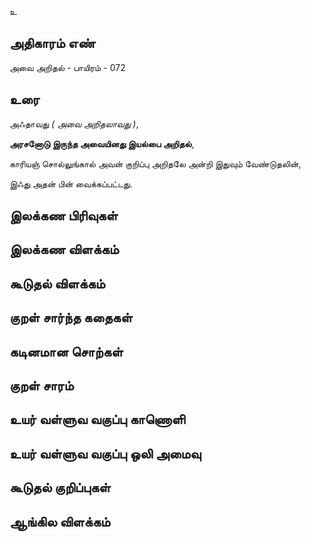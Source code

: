 உ


## அதிகாரம் எண்

அவை அறிதல் - பாயிரம் - 072 	
## உரை

அஃதாவது _( அவை அறிதலாவது )_,  

**அரசனோடு இருந்த அவையினது இயல்பை அறிதல்**,  

காரியஞ் சொல்லுங்கால் அவன் குறிப்பு அறிதலே அன்றி இதுவும் வேண்டுதலின்,  

இஃது அதன் பின் வைக்கப்பட்டது.

## இலக்கண பிரிவுகள் 


## இலக்கண விளக்கம்


## கூடுதல் விளக்கம்


## குறள் சார்ந்த கதைகள் 


## கடினமான சொற்கள்


## குறள் சாரம் 


## உயர் வள்ளுவ வகுப்பு காணொளி


## உயர் வள்ளுவ வகுப்பு ஒலி அமைவு 


## கூடுதல் குறிப்புகள்


## ஆங்கில விளக்கம்

